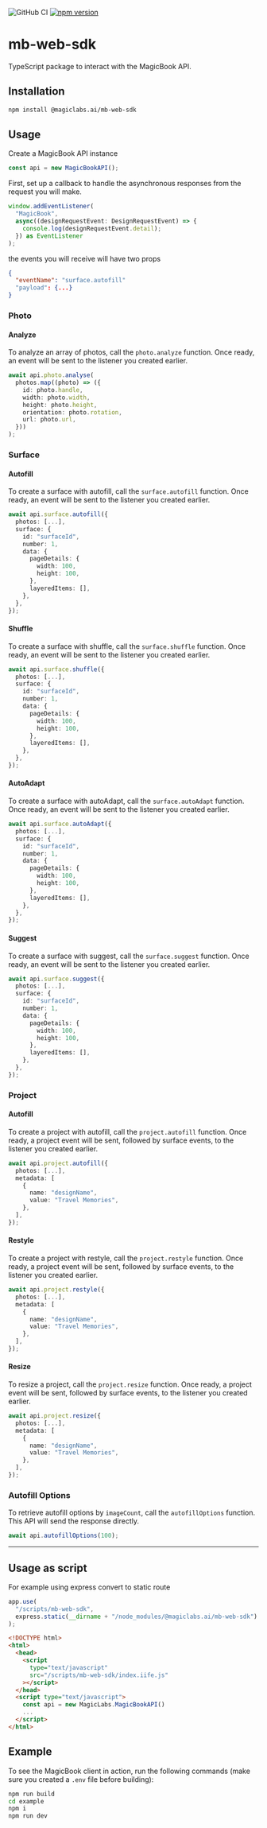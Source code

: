 ![GitHub CI](https://github.com/magiclabs-ai/mb-web-sdk/actions/workflows/ci.yml/badge.svg) [![npm version](https://img.shields.io/npm/v/@magiclabs.ai/mb-web-sdk.svg)](https://www.npmjs.com/package/@magiclabs.ai/mb-web-sdk)

# mb-web-sdk

TypeScript package to interact with the MagicBook API.

## Installation

```bash
npm install @magiclabs.ai/mb-web-sdk
```

## Usage

Create a MagicBook API instance

```ts
const api = new MagicBookAPI();
```

First, set up a callback to handle the asynchronous responses from the request you will make.

```ts
window.addEventListener(
  "MagicBook",
  async((designRequestEvent: DesignRequestEvent) => {
    console.log(designRequestEvent.detail);
  }) as EventListener
);
```

the events you will receive will have two props

```json
{
  "eventName": "surface.autofill"
  "payload": {...}
}
```

### Photo

#### Analyze

To analyze an array of photos, call the `photo.analyze` function. Once ready, an event will be sent to the listener you created earlier.

```ts
await api.photo.analyse(
  photos.map((photo) => ({
    id: photo.handle,
    width: photo.width,
    height: photo.height,
    orientation: photo.rotation,
    url: photo.url,
  }))
);
```

### Surface

#### Autofill

To create a surface with autofill, call the `surface.autofill` function. Once ready, an event will be sent to the listener you created earlier.

```ts
await api.surface.autofill({
  photos: [...],
  surface: {
    id: "surfaceId",
    number: 1,
    data: {
      pageDetails: {
        width: 100,
        height: 100,
      },
      layeredItems: [],
    },
  },
});
```

#### Shuffle

To create a surface with shuffle, call the `surface.shuffle` function. Once ready, an event will be sent to the listener you created earlier.

```ts
await api.surface.shuffle({
  photos: [...],
  surface: {
    id: "surfaceId",
    number: 1,
    data: {
      pageDetails: {
        width: 100,
        height: 100,
      },
      layeredItems: [],
    },
  },
});
```

#### AutoAdapt

To create a surface with autoAdapt, call the `surface.autoAdapt` function. Once ready, an event will be sent to the listener you created earlier.

```ts
await api.surface.autoAdapt({
  photos: [...],
  surface: {
    id: "surfaceId",
    number: 1,
    data: {
      pageDetails: {
        width: 100,
        height: 100,
      },
      layeredItems: [],
    },
  },
});
```

#### Suggest

To create a surface with suggest, call the `surface.suggest` function. Once ready, an event will be sent to the listener you created earlier.

```ts
await api.surface.suggest({
  photos: [...],
  surface: {
    id: "surfaceId",
    number: 1,
    data: {
      pageDetails: {
        width: 100,
        height: 100,
      },
      layeredItems: [],
    },
  },
});
```

### Project

#### Autofill

To create a project with autofill, call the `project.autofill` function. Once ready, a project event will be sent, followed by surface events, to the listener you created earlier.

```ts
await api.project.autofill({
  photos: [...],
  metadata: [
    {
      name: "designName",
      value: "Travel Memories",
    },
  ],
});
```

#### Restyle

To create a project with restyle, call the `project.restyle` function. Once ready, a project event will be sent, followed by surface events, to the listener you created earlier.

```ts
await api.project.restyle({
  photos: [...],
  metadata: [
    {
      name: "designName",
      value: "Travel Memories",
    },
  ],
});
```

#### Resize

To resize a project, call the `project.resize` function. Once ready, a project event will be sent, followed by surface events, to the listener you created earlier.

```ts
await api.project.resize({
  photos: [...],
  metadata: [
    {
      name: "designName",
      value: "Travel Memories",
    },
  ],
});
```

### Autofill Options

To retrieve autofill options by `imageCount`, call the `autofillOptions` function. This API will send the response directly.

```ts
await api.autofillOptions(100);
```

---

## Usage as script

For example using express convert to static route

```js
app.use(
  "/scripts/mb-web-sdk",
  express.static(__dirname + "/node_modules/@magiclabs.ai/mb-web-sdk")
);
```

```html
<!DOCTYPE html>
<html>
  <head>
    <script
      type="text/javascript"
      src="/scripts/mb-web-sdk/index.iife.js"
    ></script>
  </head>
  <script type="text/javascript">
    const api = new MagicLabs.MagicBookAPI()
    ...
  </script>
</html>
```

## Example

To see the MagicBook client in action, run the following commands (make sure you created a `.env` file before building):

```bash
npm run build
cd example
npm i
npm run dev
```
